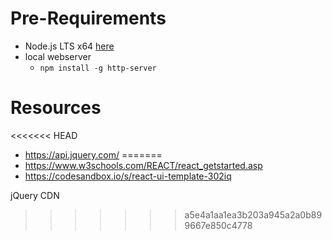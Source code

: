 # Pre-Requirements

  * Node.js LTS x64 [here](https://nodejs.org/en/download)
  * local webserver
    * `npm install -g http-server`

# Resources

<<<<<<< HEAD
* https://api.jquery.com/
=======
* https://www.w3schools.com/REACT/react_getstarted.asp
* https://codesandbox.io/s/react-ui-template-302iq

jQuery CDN
>>>>>>> a5e4a1aa1ea3b203a945a2a0b899667e850c4778
